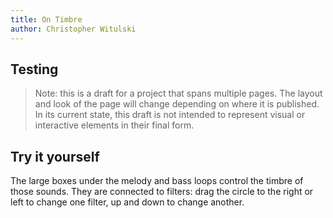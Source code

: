 ```yaml
---
title: On Timbre
author: Christopher Witulski
---
```

<main>

## Testing

>Note: this is a draft for a project that spans multiple pages. The layout and look of the page will change depending on where it is published. In its current state, this draft is not intended to represent visual or interactive elements in their final form.

## Try it yourself

The large boxes under the melody and bass loops control the timbre of those sounds. They are connected to filters: drag the circle to the right or left to change one filter, up and down to change another.

<div id="playButton"></div>

<div id="melodyLoop" class="loop"></div>

<div id="synthEffects" class="effects"></div>

<div id="bassLoop" class="loop"></div>

<div id="bassEffects" class="effects"></div>

<div id="drumLoop" class="loop"></div>

</main>

  <script src="https://code.jquery.com/jquery-1.12.4.js"></script>
  <script src="https://code.jquery.com/ui/1.12.1/jquery-ui.js"></script>
  <script src="main.js"></script>
